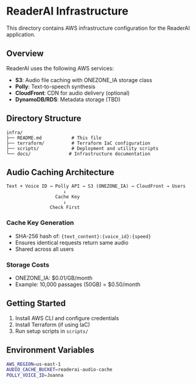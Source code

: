 # ReaderAI Infrastructure

This directory contains AWS infrastructure configuration for the ReaderAI application.

## Overview

ReaderAI uses the following AWS services:

- **S3**: Audio file caching with ONEZONE_IA storage class
- **Polly**: Text-to-speech synthesis
- **CloudFront**: CDN for audio delivery (optional)
- **DynamoDB/RDS**: Metadata storage (TBD)

## Directory Structure

```
infra/
├── README.md           # This file
├── terraform/          # Terraform IaC configuration
├── scripts/            # Deployment and utility scripts
└── docs/              # Infrastructure documentation
```

## Audio Caching Architecture

```
Text + Voice ID → Polly API → S3 (ONEZONE_IA) → CloudFront → Users
                     ↓
                  Cache Key
                     ↓
                Check First
```

### Cache Key Generation

- SHA-256 hash of: `{text_content}:{voice_id}:{speed}`
- Ensures identical requests return same audio
- Shared across all users

### Storage Costs

- ONEZONE_IA: $0.01/GB/month
- Example: 10,000 passages (50GB) = $0.50/month

## Getting Started

1. Install AWS CLI and configure credentials
2. Install Terraform (if using IaC)
3. Run setup scripts in `scripts/`

## Environment Variables

```bash
AWS_REGION=us-east-1
AUDIO_CACHE_BUCKET=readerai-audio-cache
POLLY_VOICE_ID=Joanna
```

